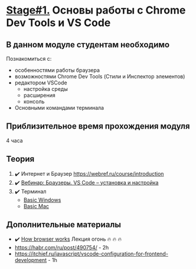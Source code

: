 # [Stage#1.](../../) Основы работы с Chrome Dev Tools и VS Code
## В данном модуле студентам необходимо
Познакомиться с:
- особенностями работы браузера
- возможностями Chrome Dev Tools (Стили и Инспектор элементов)
- редактором VSCode
    - настройка среды
    - расширения
    - консоль
- Основными командами терминала

## Приблизительное время прохождения модуля
4 часа

## Теория
1. ✔️ Интернет и Браузер https://webref.ru/course/introduction
2. ✔️ [Вебинар: Браузеры. VS Code – установка и настройка](https://www.youtube.com/watch?v=nd2VYxOsOwY)
3. ✔️ Терминал
     - [Basic Windows](https://www.digitalcitizen.life/command-prompt-how-use-basic-commands)
     - [Basic Mac](https://www.imore.com/how-use-terminal-mac-when-you-have-no-idea-where-start)

## Дополнительные материалы
- ✔️ [How browser works](https://youtu.be/gdriDw-ciH8) Лекция огонь 🔥 🔥 🔥
- https://habr.com/ru/post/490754/ - 2h
- https://itchief.ru/javascript/vscode-configuration-for-frontend-development - 1h
